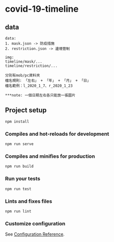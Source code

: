 # covid-19-timeline

## data
```
data:
1. mask.json -> 防疫措施
2. restriction.json -> 邊境管制

img:
timeline/mask/...
timeline/restriction/...

分別有mob/pc資料夾
檔名規則: 「左右」 + 「年」 + 「月」 + 「日」
檔名範例：l_2020_1_7、r_2020_1_23

***note: 一個日期左右各只能放一張圖片
```

## Project setup
```
npm install
```

### Compiles and hot-reloads for development
```
npm run serve
```

### Compiles and minifies for production
```
npm run build
```

### Run your tests
```
npm run test
```

### Lints and fixes files
```
npm run lint
```

### Customize configuration
See [Configuration Reference](https://cli.vuejs.org/config/).
